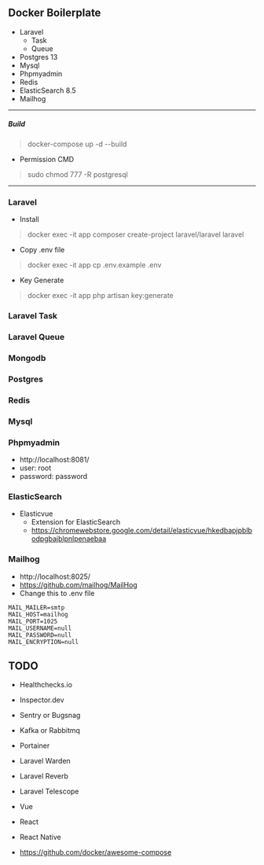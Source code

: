 

## Docker Boilerplate

- Laravel
  - Task
  - Queue
- Postgres 13
- Mysql
- Phpmyadmin
- Redis
- ElasticSearch 8.5
- Mailhog

---------------------------------------------

##### Build
> docker-compose up -d --build

- Permission CMD
> sudo chmod 777 -R postgresql

---------------------------------------------

### Laravel

- Install
> docker exec -it app composer create-project laravel/laravel laravel

- Copy .env file
>  docker exec -it app cp .env.example .env

- Key Generate
> docker exec -it app php artisan key:generate

### Laravel Task

### Laravel Queue

### Mongodb

### Postgres

### Redis

### Mysql

### Phpmyadmin
- http://localhost:8081/
- user: root
- password: password

### ElasticSearch

- Elasticvue
  - Extension for ElasticSearch
  - https://chromewebstore.google.com/detail/elasticvue/hkedbapjpblbodpgbajblpnlpenaebaa


### Mailhog
- http://localhost:8025/
- https://github.com/mailhog/MailHog
- Change this to .env file

```env
MAIL_MAILER=smtp
MAIL_HOST=mailhog
MAIL_PORT=1025
MAIL_USERNAME=null
MAIL_PASSWORD=null
MAIL_ENCRYPTION=null
```


## TODO
- Healthchecks.io
- Inspector.dev
- Sentry or Bugsnag
- Kafka or Rabbitmq
- Portainer
- Laravel Warden
- Laravel Reverb
- Laravel Telescope
- Vue
- React
- React Native


-  https://github.com/docker/awesome-compose
